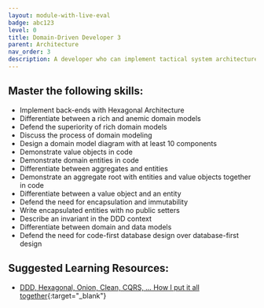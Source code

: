 ```yaml
---
layout: module-with-live-eval
badge: abc123
level: 0
title: Domain-Driven Developer 3
parent: Architecture
nav_order: 3
description: A developer who can implement tactical system architecture to support a strategic and domain-driven design.
---
```

## Master the following skills:

- Implement back-ends with Hexagonal Architecture
- Differentiate between a rich and anemic domain models
- Defend the superiority of rich domain models
- Discuss the process of domain modeling
- Design a domain model diagram with at least 10 components
- Demonstrate value objects in code
- Demonstrate domain entities in code
- Differentiate between aggregates and entities
- Demonstrate an aggregate root with entities and value objects together in code
- Differentiate between a value object and an entity
- Defend the need for encapsulation and immutability
- Write encapsulated entities with no public setters
- Describe an invariant in the DDD context
- Differentiate between domain and data models
- Defend the need for code-first database design over database-first design

## Suggested Learning Resources:

- [DDD, Hexagonal, Onion, Clean, CQRS, … How I put it all together](https://herbertograca.com/2017/11/16/explicit-architecture-01-ddd-hexagonal-onion-clean-cqrs-how-i-put-it-all-together/){:target="\_blank"}
